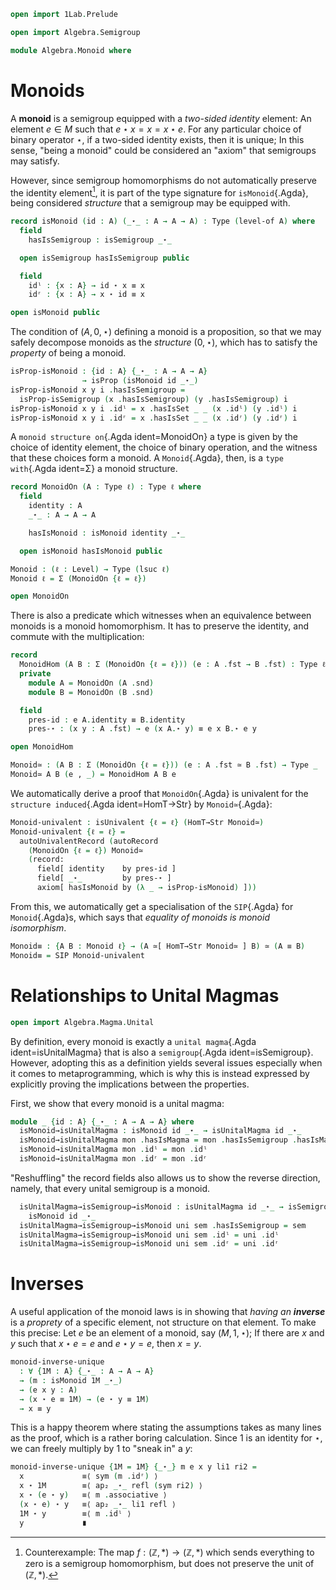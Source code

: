 ```agda
open import 1Lab.Prelude

open import Algebra.Semigroup

module Algebra.Monoid where
```

<!--
```agda
private variable
  ℓ ℓ₁ : Level
  A : Type ℓ
```
-->

# Monoids

A **monoid** is a semigroup equipped with a _two-sided identity_
element: An element $e \in M$ such that $e \star x = x = x \star e$. For
any particular choice of binary operator $\star$, if a two-sided
identity exists, then it is unique; In this sense, "being a monoid"
could be considered an "axiom" that semigroups may satisfy.

However, since semigroup homomorphisms do not automatically preserve the
identity element[^1], it is part of the type signature for
`isMonoid`{.Agda}, being considered _structure_ that a semigroup may be
equipped with.

[^1]: Counterexample: The map $f : (\mathbb{Z}, *) \to (\mathbb{Z}, *)$
which sends everything to zero is a semigroup homomorphism, but does not
preserve the unit of $(\mathbb{Z}, *)$.

```agda
record isMonoid (id : A) (_⋆_ : A → A → A) : Type (level-of A) where
  field
    hasIsSemigroup : isSemigroup _⋆_

  open isSemigroup hasIsSemigroup public

  field
    idˡ : {x : A} → id ⋆ x ≡ x
    idʳ : {x : A} → x ⋆ id ≡ x

open isMonoid public
```

The condition of $(A, 0, \star)$ defining a monoid is a proposition, so
that we may safely decompose monoids as the _structure_ $(0, \star)$,
which has to satisfy the _property_ of being a monoid.

```agda
isProp-isMonoid : {id : A} {_⋆_ : A → A → A}
                → isProp (isMonoid id _⋆_)
isProp-isMonoid x y i .hasIsSemigroup =
  isProp-isSemigroup (x .hasIsSemigroup) (y .hasIsSemigroup) i
isProp-isMonoid x y i .idˡ = x .hasIsSet _ _ (x .idˡ) (y .idˡ) i
isProp-isMonoid x y i .idʳ = x .hasIsSet _ _ (x .idʳ) (y .idʳ) i
```

A `monoid structure on`{.Agda ident=MonoidOn} a type is given by the
choice of identity element, the choice of binary operation, and the
witness that these choices form a monoid. A `Monoid`{.Agda}, then, is a
`type with`{.Agda ident=Σ} a monoid structure.

```agda
record MonoidOn (A : Type ℓ) : Type ℓ where
  field
    identity : A
    _⋆_ : A → A → A

    hasIsMonoid : isMonoid identity _⋆_

  open isMonoid hasIsMonoid public

Monoid : (ℓ : Level) → Type (lsuc ℓ)
Monoid ℓ = Σ (MonoidOn {ℓ = ℓ})

open MonoidOn
```

There is also a predicate which witnesses when an equivalence between
monoids is a monoid homomorphism. It has to preserve the identity, and
commute with the multiplication:

```agda
record
  MonoidHom (A B : Σ (MonoidOn {ℓ = ℓ})) (e : A .fst → B .fst) : Type ℓ where
  private
    module A = MonoidOn (A .snd)
    module B = MonoidOn (B .snd)

  field
    pres-id : e A.identity ≡ B.identity
    pres-⋆ : (x y : A .fst) → e (x A.⋆ y) ≡ e x B.⋆ e y

open MonoidHom

Monoid≃ : (A B : Σ (MonoidOn {ℓ = ℓ})) (e : A .fst ≃ B .fst) → Type _
Monoid≃ A B (e , _) = MonoidHom A B e
```

We automatically derive a proof that `MonoidOn`{.Agda} is univalent for
the `structure induced`{.Agda ident=HomT→Str} by `Monoid≃`{.Agda}:

```agda
Monoid-univalent : isUnivalent {ℓ = ℓ} (HomT→Str Monoid≃)
Monoid-univalent {ℓ = ℓ} =
  autoUnivalentRecord (autoRecord
    (MonoidOn {ℓ = ℓ}) Monoid≃
    (record:
      field[ identity    by pres-id ]
      field[ _⋆_         by pres-⋆ ]
      axiom[ hasIsMonoid by (λ _ → isProp-isMonoid) ]))
```

From this, we automatically get a specialisation of the `SIP`{.Agda} for
`Monoid`{.Agda}s, which says that _equality of monoids is monoid
isomorphism_.

```agda
Monoid≡ : {A B : Monoid ℓ} → (A ≃[ HomT→Str Monoid≃ ] B) ≃ (A ≡ B)
Monoid≡ = SIP Monoid-univalent
```

# Relationships to Unital Magmas

```agda
open import Algebra.Magma.Unital
```

By definition, every monoid is exactly a `unital magma`{.Agda ident=isUnitalMagma}
that is also a `semigroup`{.Agda ident=isSemigroup}. However, adopting
this as a definition yields several issues especially when it comes to
metaprogramming, which is why this is instead expressed by explicitly
proving the implications between the properties.

First, we show that every monoid is a unital magma:

```agda
module _ {id : A} {_⋆_ : A → A → A} where
  isMonoid→isUnitalMagma : isMonoid id _⋆_ → isUnitalMagma id _⋆_
  isMonoid→isUnitalMagma mon .hasIsMagma = mon .hasIsSemigroup .hasIsMagma
  isMonoid→isUnitalMagma mon .idˡ = mon .idˡ
  isMonoid→isUnitalMagma mon .idʳ = mon .idʳ
```

"Reshuffling" the record fields also allows us to show the reverse
direction, namely, that every unital semigroup is a monoid.

```agda
  isUnitalMagma→isSemigroup→isMonoid : isUnitalMagma id _⋆_ → isSemigroup _⋆_ →
    isMonoid id _⋆_
  isUnitalMagma→isSemigroup→isMonoid uni sem .hasIsSemigroup = sem
  isUnitalMagma→isSemigroup→isMonoid uni sem .idˡ = uni .idˡ
  isUnitalMagma→isSemigroup→isMonoid uni sem .idʳ = uni .idʳ
```

# Inverses

A useful application of the monoid laws is in showing that _having an
**inverse**_ is a _proprety_ of a specific element, not structure on
that element. To make this precise: Let $e$ be an element of a monoid,
say $(M, 1, \star)$; If there are $x$ and $y$ such that $x \star e = e$
and $e \star y = e$, then $x = y$.

```agda
monoid-inverse-unique
  : ∀ {1M : A} {_⋆_ : A → A → A}
  → (m : isMonoid 1M _⋆_)
  → (e x y : A)
  → (x ⋆ e ≡ 1M) → (e ⋆ y ≡ 1M)
  → x ≡ y
```

This is a happy theorem where stating the assumptions takes as many
lines as the proof, which is a rather boring calculation. Since $1$ is
an identity for $\star$, we can freely multiply by $1$ to "sneak in" a
$y$:

```agda
monoid-inverse-unique {1M = 1M} {_⋆_} m e x y li1 ri2 =
  x             ≡⟨ sym (m .idʳ) ⟩
  x ⋆ 1M        ≡⟨ ap₂ _⋆_ refl (sym ri2) ⟩ 
  x ⋆ (e ⋆ y)   ≡⟨ m .associative ⟩
  (x ⋆ e) ⋆ y   ≡⟨ ap₂ _⋆_ li1 refl ⟩ 
  1M ⋆ y        ≡⟨ m .idˡ ⟩
  y             ∎
```
